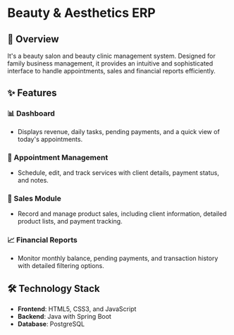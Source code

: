 # Beauty & Aesthetics ERP

## 📌 Overview  
It's a beauty salon and beauty clinic management system. Designed for family business management, it provides an intuitive and sophisticated interface to handle appointments, sales and financial reports efficiently.

## ✨ Features  

### 📊 Dashboard  
- Displays revenue, daily tasks, pending payments, and a quick view of today's appointments.  

### 📅 Appointment Management  
- Schedule, edit, and track services with client details, payment status, and notes.  

### 🛒 Sales Module  
- Record and manage product sales, including client information, detailed product lists, and payment tracking.  

### 📈 Financial Reports  
- Monitor monthly balance, pending payments, and transaction history with detailed filtering options.  

## 🛠️ Technology Stack  

- **Frontend**: HTML5, CSS3, and JavaScript  
- **Backend**: Java with Spring Boot  
- **Database**: PostgreSQL  
